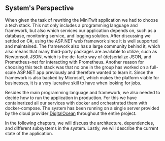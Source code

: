 ## System's Perspective

<!-- Short Introduction to System goes here.
Double-check that for all the weekly tasks (those in the end of the lecture notes) you include the corresponding information. -->

When given the task of rewriting the MiniTwit application we had to choose a tech stack. 
This not only includes a programming language and framework, but also which services our application depends on, such as a database, monitoring service, and logging solution.
After discussing we settled on C#, using the ASP.NET web framework since it is well supported and maintained. 
The framework also has a large community behind it, which also means that many third-party packages are available to utilize, such as Newtonsoft JSON, which is the de-facto way of (de)serialize JSON, and Prometheus-net for interacting with Prometheus.
Another reason for choosing this tech stack was that no one in the group has worked on a full-scale ASP.NET app previously and therefore wanted to learn it. 
Since the framework is also backed by Microsoft, which makes the platform viable for businesses, it is a very lucrative skill to have when looking for jobs.

Besides the main programming language and framework, we also needed to decide how to run the application in production.
For this we have containerized all our services with docker and orchestrated them with docker-compose.
The system has been running on a single server provided by the cloud provider [DigitalOcean](https://www.digitalocean.com/) throughout the entire project.

In the following chapters, we will discuss the architecture, dependencies, and different subsystems in the system. Lastly, we will describe the current state of the application.
